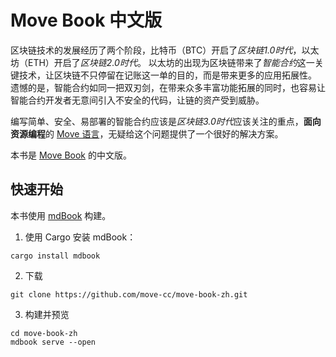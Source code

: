 # Move Book 中文版

区块链技术的发展经历了两个阶段，比特币（BTC）开启了*区块链1.0时代*，以太坊（ETH）开启了*区块链2.0时代*。
以太坊的出现为区块链带来了*智能合约*这一关键技术，让区块链不只停留在记账这一单的目的，而是带来更多的应用拓展性。
遗憾的是，智能合约如同一把双刃剑，在带来众多丰富功能拓展的同时，也容易让智能合约开发者无意间引入不安全的代码，让链的资产受到威胁。

编写简单、安全、易部署的智能合约应该是*区块链3.0时代*应该关注的重点，**面向资源编程**的 [Move 语言](https://github.com/move-language/move)，无疑给这个问题提供了一个很好的解决方案。

本书是 [Move Book](https://move-language.github.io/move/) 的中文版。

## 快速开始

本书使用 [mdBook](https://rust-lang.github.io/mdBook/) 构建。

1. 使用 Cargo 安装 mdBook：

```shell
cargo install mdbook
```

2. 下载

```shell
git clone https://github.com/move-cc/move-book-zh.git
```

3. 构建并预览

```shell
cd move-book-zh
mdbook serve --open
```
